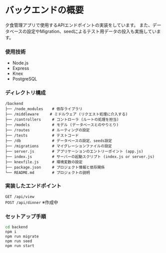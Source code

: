# バックエンドの概要
夕食管理アプリで使用するAPIエンドポイントの実装をしています。
また、データベースの設定やMigration、seedによるテスト用データの投入も実施しています。

### 使用技術
- Node.js
- Express
- Knex
- PostgreSQL

### ディレクトリ構成
```
/backend
├── /node_modules    # 依存ライブラリ
├── /middleware     # ミドルウェア (リクエスト処理に介入する)
├── /controllers     # コントローラ (ルートの処理を担当)
├── /models          # モデル (データベースとのやりとり)
├── /routes          # ルーティングの設定
├── /tests           # テストコード
├── /db              # データベースの設定、seeds設定
├── /migrations      # マイグレーションファイルの設定
├── server.js        # アプリケーションのエントリーポイント (app.js)
├── index.js         # サーバーの起動スクリプト (index.js or server.js)
├── knexfile.js      # 環境変数の設定
├── package.json     # プロジェクト情報と依存関係
└── README.md        # プロジェクトの説明
```

### 実装したエンドポイント
`GET /api/view` <br />
`POST /api/dinner` ※作成中

### セットアップ手順
```bash
cd backend
npm i
npm run migrate
npm run seed
npm run start
```